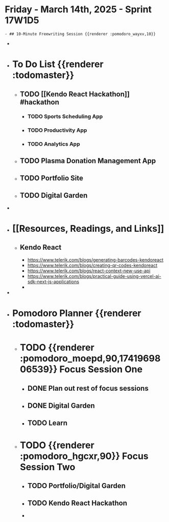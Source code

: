# Friday - March 14th, 2025 - Sprint 17W1D5
	- ## 10-Minute Freewriting Session {{renderer :pomodoro_wayxv,10}}
-
- # To Do List {{renderer :todomaster}}
	- ## TODO [[Kendo React Hackathon]] #hackathon
		- ### TODO Sports Scheduling App
		- ### TODO Productivity App
		- ### TODO Analytics App
	- ## TODO Plasma Donation Management App
	- ## TODO Portfolio Site
	- ## TODO Digital Garden
-
- # [[Resources, Readings, and Links]]
	- ## Kendo React
		- https://www.telerik.com/blogs/generating-barcodes-kendoreact
		- https://www.telerik.com/blogs/creating-qr-codes-kendoreact
		- https://www.telerik.com/blogs/react-context-new-use-api
		- https://www.telerik.com/blogs/practical-guide-using-vercel-ai-sdk-next-js-applications
		-
-
- # Pomodoro Planner {{renderer :todomaster}}
	- # TODO {{renderer :pomodoro_moepd,90,1741969806539}} Focus Session One
		- ## DONE Plan out rest of focus sessions
		- ## DONE Digital Garden
		- ## TODO Learn
	- # TODO {{renderer :pomodoro_hgcxr,90}} Focus Session Two
		- ## TODO Portfolio/Digital Garden
		- ## TODO Kendo React Hackathon
		-